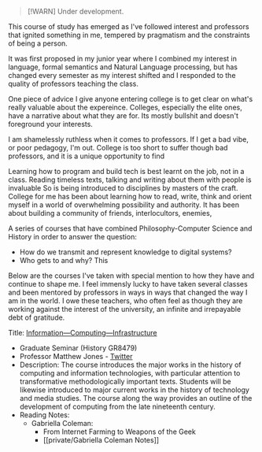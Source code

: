 >[!WARN]
>Under development. 

This course of study has emerged as I've followed interest and professors that ignited something in me, tempered by pragmatism and the constraints of being a person. 

It was first proposed in my junior year where I combined my interest in language, formal semantics and Natural Language processing, but has changed every semester as my interest shifted and I responded to the quality of professors teaching the class. 

One piece of advice I give anyone entering college is to get clear on what's really valuable about the expereince. Colleges, especially the elite ones, have a narrative about what they are for. Its mostly bullshit and doesn't foreground your interests.  

I am shamelessly ruthless when it comes to professors. If I get a bad vibe, or poor pedagogy, I'm out. College is too short to suffer though bad professors, and it is a unique opportunity to find 

Learning how to program and build tech is best learnt on the job, not in a class. Reading timeless texts, talking and writing about them with people is invaluable So is being introduced to disciplines by masters of the craft. College for me has been about learning how to read, write, think and orient myself in a world of overwhelming possibility and authority. It has been about building a community of friends, interlocultors, enemies, 


A series of courses that have combined Philosophy-Computer Science and History in order to answer the question:
- How do we transmit and represent knowledge to digital systems?
- Who gets to and why? 
This


Below are the courses I've taken with special mention to how they have and continue to shape me. I feel immensly lucky to have taken several classes and been mentored by professors in ways in ways that changed the way I am in the world. I owe these teachers, who often feel as though they are working against the interest of the university, an infinite and irrepayable debt of gratitude.

Title: [Information—Computing—Infrastructure](http://www.columbia.edu/cu/bulletin/uwb/#/cu/bulletin/uwb/subj/HIST/GR8479-20223-001)
- Graduate Seminar (History GR8479)
- Professor Matthew Jones - [Twitter](https://twitter.com/nescioquid)
- Description: The course introduces the major works in the history of computing and information technologies, with particular attention to transformative methodologically important texts. Students will be likewise introduced to major current works in the history of technology and media studies. The course along the way provides an outline of the development of computing from the late nineteenth century.
- Reading Notes:
	- Gabriella Coleman:
		- From Internet Farming to Weapons of the Geek
		- [[private/Gabriella Coleman Notes]]